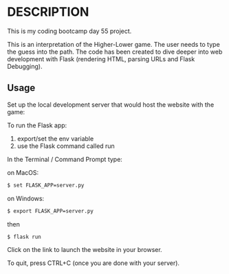 # DESCRIPTION 
This is my coding bootcamp day 55 project.

This is an interpretation of the Higher-Lower game. The user needs to type the guess into the path.
The code has been created to dive deeper into web development with Flask (rendering HTML, parsing URLs and Flask Debugging).

## Usage

Set up the local development server that would host the website with the game:

To run the Flask app:
1. export/set the env variable
2. use the Flask command called run

In the Terminal / Command Prompt type:

on MacOS:
```bash
$ set FLASK_APP=server.py
```
on Windows:
```bash
$ export FLASK_APP=server.py
```
then 
```bash
$ flask run
```

Click on the link to launch the website in your browser. 

To quit, press CTRL+C (once you are done with your server).
